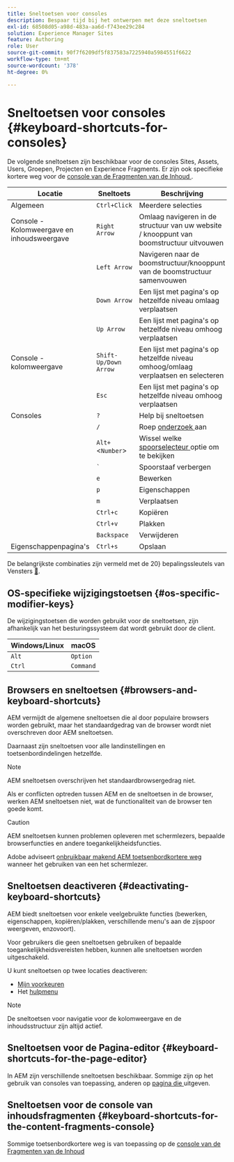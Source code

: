 ```yaml
---
title: Sneltoetsen voor consoles
description: Bespaar tijd bij het ontwerpen met deze sneltoetsen
exl-id: 68508d05-a98d-483a-aa6d-f743ee29c284
solution: Experience Manager Sites
feature: Authoring
role: User
source-git-commit: 90f7f6209df5f837583a7225940a5984551f6622
workflow-type: tm+mt
source-wordcount: '378'
ht-degree: 0%

---
```


# Sneltoetsen voor consoles {#keyboard-shortcuts-for-consoles}

De volgende sneltoetsen zijn beschikbaar voor de consoles Sites, Assets, Users, Groepen, Projecten en Experience Fragments. Er zijn ook specifieke kortere weg voor de [ console van de Fragmenten van de Inhoud ](#keyboard-shortcuts-for-the-content-fragments-console).

| Locatie | Sneltoets | Beschrijving |
|---|---|---|
| Algemeen | `Ctrl+Click` | Meerdere selecties |
| Console - Kolomweergave en inhoudsweergave | `Right Arrow` | Omlaag navigeren in de structuur van uw website / knooppunt van boomstructuur uitvouwen |
|  | `Left Arrow` | Navigeren naar de boomstructuur/knooppunt van de boomstructuur samenvouwen |
|  | `Down Arrow` | Een lijst met pagina&#39;s op hetzelfde niveau omlaag verplaatsen |
|  | `Up Arrow` | Een lijst met pagina&#39;s op hetzelfde niveau omhoog verplaatsen |
| Console - kolomweergave | `Shift-Up/Down Arrow` | Een lijst met pagina&#39;s op hetzelfde niveau omhoog/omlaag verplaatsen en selecteren |
|  | `Esc` | Een lijst met pagina&#39;s op hetzelfde niveau omhoog verplaatsen |
| Consoles | `?` | Help bij sneltoetsen |
|  | `/` | Roep [ onderzoek ](/help/sites-cloud/authoring/search.md) aan |
|  | `Alt+`&lt;`Number`> | Wissel welke [ spoorselecteur ](/help/sites-cloud/authoring/basic-handling.md#rail-selector) optie om te bekijken |
|  | ``` ` ``` | Spoorstaaf verbergen |
|  | `e` | Bewerken |
|  | `p` | Eigenschappen |
|  | `m` | Verplaatsen |
|  | `Ctrl+c` | Kopiëren |
|  | `Ctrl+v` | Plakken |
|  | `Backspace` | Verwijderen |
| Eigenschappenpagina&#39;s | `Ctrl+s` | Opslaan |

De belangrijkste combinaties zijn vermeld met de 20&rbrace; bepalingssleutels van Vensters [&#128279;](#os-specific-modifier-keys).

## OS-specifieke wijzigingstoetsen {#os-specific-modifier-keys}

De wijzigingstoetsen die worden gebruikt voor de sneltoetsen, zijn afhankelijk van het besturingssysteem dat wordt gebruikt door de client.

| Windows/Linux | macOS |
|---|---|
| `Alt` | `Option` |
| `Ctrl` | `Command` |

## Browsers en sneltoetsen {#browsers-and-keyboard-shortcuts}

AEM vermijdt de algemene sneltoetsen die al door populaire browsers worden gebruikt, maar het standaardgedrag van de browser wordt niet overschreven door AEM sneltoetsen.

Daarnaast zijn sneltoetsen voor alle landinstellingen en toetsenbordindelingen hetzelfde.

>[!NOTE]
>
>AEM sneltoetsen overschrijven het standaardbrowsergedrag niet.
>
>Als er conflicten optreden tussen AEM en de sneltoetsen in de browser, werken AEM sneltoetsen niet, wat de functionaliteit van de browser ten goede komt.

>[!CAUTION]
>
>AEM sneltoetsen kunnen problemen opleveren met schermlezers, bepaalde browserfuncties en andere toegankelijkheidsfuncties.
>
>Adobe adviseert [ onbruikbaar makend AEM toetsenbordkortere weg ](#deactivating-keyboard-shortcuts) wanneer het gebruiken van een het schermlezer.

## Sneltoetsen deactiveren {#deactivating-keyboard-shortcuts}

AEM biedt sneltoetsen voor enkele veelgebruikte functies (bewerken, eigenschappen, kopiëren/plakken, verschillende menu&#39;s aan de zijspoor weergeven, enzovoort).

Voor gebruikers die geen sneltoetsen gebruiken of bepaalde toegankelijkheidsvereisten hebben, kunnen alle sneltoetsen worden uitgeschakeld.

U kunt sneltoetsen op twee locaties deactiveren:

* [Mijn voorkeuren](/help/sites-cloud/authoring/account-environment.md#my-preferences)
* Het [ hulpmenu ](/help/sites-cloud/authoring/basic-handling.md#accessing-help)

>[!NOTE]
>
>De sneltoetsen voor navigatie voor de kolomweergave en de inhoudsstructuur zijn altijd actief.

## Sneltoetsen voor de Pagina-editor {#keyboard-shortcuts-for-the-page-editor}

In AEM zijn verschillende sneltoetsen beschikbaar. Sommige zijn op het gebruik van consoles van toepassing, anderen op [ pagina die ](/help/sites-cloud/authoring/page-editor/keyboard-shortcuts.md) uitgeven.

## Sneltoetsen voor de console van inhoudsfragmenten {#keyboard-shortcuts-for-the-content-fragments-console}

Sommige toetsenbordkortere weg is van toepassing op de [ console van de Fragmenten van de Inhoud ](/help/sites-cloud/administering/content-fragments/keyboard-shortcuts.md)